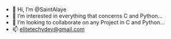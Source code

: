- 👋 Hi, I’m @SaintAlaye
- 👀 I’m interested in everything that concerns C and Python...
- 💞️ I’m looking to collaborate on any Project in C and Python...
- 📫 elitetechydev@gmail.com

<!---
SaintAlaye/SaintAlaye is a ✨ special ✨ repository because its `README.md` (this file) appears on your GitHub profile.
You can click the Preview link to take a look at your changes.
--->
